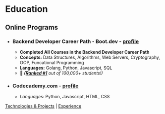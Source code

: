 # Education
## Online Programs
- ### Backend Developer Career Path - Boot.dev - [profile](https://www.boot.dev/u/afk)
  - __Completed All Courses in the Backend Developer Career Path__
  - __Concepts:__ Data Structures, Algorithms, Web Servers, Cryptography, OOP, Funcational Programming
  - __Languages:__ Golang, Python, Javascript, SQL
  - 🥇 _**([Ranked #1](https://www.boot.dev/leaderboard)** out of 100,000+ students!)_
- ### Codecademy.com - [profile]()
  - _Languages:_ Python, Javascript, HTML, CSS

[Technologies & Projects](https://skovranek.github.io/) | [Experience](https://skovranek.github.io//experience.html)
